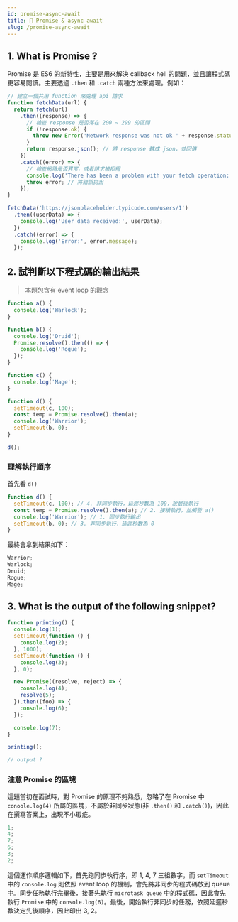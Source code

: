 ```yaml
---
id: promise-async-await
title: 📄 Promise & async await
slug: /promise-async-await
---
```


## 1. What is Promise ?

Promise 是 ES6 的新特性，主要是用來解決 callback hell 的問題，並且讓程式碼更容易閱讀。主要透過 `.then` 和 `.catch` 兩種方法來處理。例如：

```js
// 建立一個共用 function 來處理 api 請求
function fetchData(url) {
  return fetch(url)
    .then((response) => {
      // 檢查 response 是否落在 200 ~ 299 的區間
      if (!response.ok) {
        throw new Error('Network response was not ok ' + response.statusText);
      }
      return response.json(); // 將 response 轉成 json，並回傳
    })
    .catch((error) => {
      // 檢查網路是否異常，或者請求被拒絕
      console.log('There has been a problem with your fetch operation:', error);
      throw error; // 將錯誤拋出
    });
}

fetchData('https://jsonplaceholder.typicode.com/users/1')
  .then((userData) => {
    console.log('User data received:', userData);
  })
  .catch((error) => {
    console.log('Error:', error.message);
  });
```

## 2. 試判斷以下程式碼的輸出結果

> 本題包含有 event loop 的觀念

```js
function a() {
  console.log('Warlock');
}

function b() {
  console.log('Druid');
  Promise.resolve().then(() => {
    console.log('Rogue');
  });
}

function c() {
  console.log('Mage');
}

function d() {
  setTimeout(c, 100);
  const temp = Promise.resolve().then(a);
  console.log('Warrior');
  setTimeout(b, 0);
}

d();
```

### 理解執行順序

首先看 `d()`

```js
function d() {
  setTimeout(c, 100); // 4. 非同步執行，延遲秒數為 100，故最後執行
  const temp = Promise.resolve().then(a); // 2. 接續執行，並觸發 a()
  console.log('Warrior'); // 1. 同步執行輸出
  setTimeout(b, 0); // 3. 非同步執行，延遲秒數為 0
}
```

最終會拿到結果如下：

```js
Warrior;
Warlock;
Druid;
Rogue;
Mage;
```

## 3. What is the output of the following snippet?

```js
function printing() {
  console.log(1);
  setTimeout(function () {
    console.log(2);
  }, 1000);
  setTimeout(function () {
    console.log(3);
  }, 0);

  new Promise((resolve, reject) => {
    console.log(4);
    resolve(5);
  }).then((foo) => {
    console.log(6);
  });

  console.log(7);
}

printing();

// output ?
```

### 注意 Promise 的區塊

這題當初在面試時，對 Promise 的原理不夠熟悉，忽略了在 Promise 中 `conoole.log(4)` 所屬的區塊，不屬於非同步狀態(非 `.then()` 和 `.catch()`)，因此在撰寫答案上，出現不小瑕疵。

```js
1;
4;
7;
6;
3;
2;
```

這個運作順序邏輯如下，首先跑同步執行序，即 1, 4, 7 三組數字，而 `setTimeout` 中的 `console.log` 則依照 event loop 的機制，會先將非同步的程式碼放到 queue 中。同步任務執行完畢後，接著先執行 `microtask queue` 中的程式碼，因此會先執行 `Promise` 中的 `console.log(6)`。最後，開始執行非同步的任務，依照延遲秒數決定先後順序，因此印出 3, 2。
